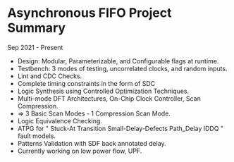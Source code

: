 # Asynchronous FIFO Project Summary
Sep 2021 - Present

- Design: Modular, Parameterizable, and Configurable flags at runtime.
- Testbench: 3 modes of testing, uncorrelated clocks, and random inputs.
- Lint and CDC Checks.
- Complete timing constraints in the form of SDC
- Logic Synthesis using Controlled Optimization Techniques.
- Multi-mode DFT Architectures, On-Chip Clock Controller, Scan Compression.
-    => 3 Basic Scan Modes - 1 Compression Scan Mode.
- Logic Equivalence Checking.
- ATPG for " Stuck-At Transition Small-Delay-Defects Path_Delay IDDQ " fault models.
- Patterns Validation with SDF back annotated delay.
- Currently working on low power flow, UPF.
